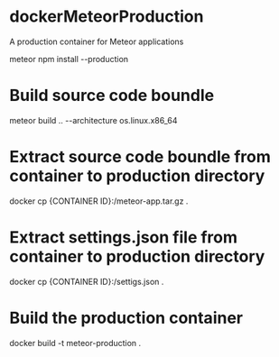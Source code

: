 # dockerMeteorProduction
A production container for Meteor applications



meteor npm install --production

# Build source code boundle
meteor build .. --architecture os.linux.x86_64

# Extract source code boundle from container to production directory
docker cp {CONTAINER ID}:<APP PATH>/meteor-app.tar.gz .

# Extract settings.json file from container to production directory
docker cp {CONTAINER ID}:<APP PATH>/settigs.json .
  
# Build the production container
docker build -t meteor-production .
